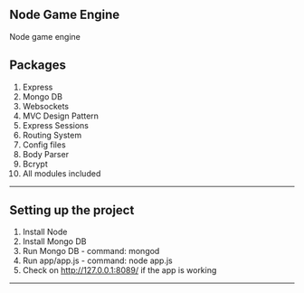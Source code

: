 ## Node Game Engine

Node game engine

## Packages

1.  Express
2.  Mongo DB
3.  Websockets
4.  MVC Design Pattern
5.  Express Sessions
6.  Routing System
7.  Config files
8.  Body Parser
9.  Bcrypt
10. All modules included

---

## Setting up the project

1. Install Node
2. Install Mongo DB
3. Run Mongo DB - command: mongod
4. Run app/app.js - command: node app.js
5. Check on http://127.0.0.1:8089/ if the app is working

---